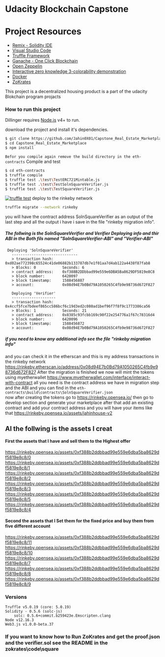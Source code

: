 # Udacity Blockchain Capstone


# Project Resources

* [Remix - Solidity IDE](https://remix.ethereum.org/)
* [Visual Studio Code](https://code.visualstudio.com/)
* [Truffle Framework](https://truffleframework.com/)
* [Ganache - One Click Blockchain](https://truffleframework.com/ganache)
* [Open Zeppelin ](https://openzeppelin.org/)
* [Interactive zero knowledge 3-colorability demonstration](http://web.mit.edu/~ezyang/Public/graph/svg.html)
* [Docker](https://docs.docker.com/install/)
* [ZoKrates](https://github.com/Zokrates/ZoKrates)


This project is a decentralized housing product is a part of the udacity Blokchain program projacts 

### How to run this project

Dillinger requires [Node.js](https://nodejs.org/) v4+ to run.

download the project and install it's dependencies.

```sh
$ git clone https://github.com/Jahin0X01/Capstone_Real_Estate_Marketplace.git
$ cd Capstone_Real_Estate_Marketplace
$ npm install 
```
`Befor you compile again remove the build directory in the eth-contracts`
Compile and test

```sh
$ cd eth-contracts
$ truffle compile
$ truffle test .\test\TestERC721Mintable.js  
$ truffle test .\test\TestSolnSquareVerifier.js
$ truffle test .\test\TestSquareVerifier.js  
```
[![truffle test](https://res.cloudinary.com/marcomontalbano/image/upload/v1588509560/video_to_markdown/images/google-drive--1WFTbmwRqvyPrb95R0KqXYiILvA7ORIrA-c05b58ac6eb4c4700831b2b3070cd403.jpg)](https://drive.google.com/file/d/1WFTbmwRqvyPrb95R0KqXYiILvA7ORIrA/view?usp=sharing "truffle test")
deploy to the rinkeby network

```sh
truffle migrate --network rinkeby
```
you will have the contract address SolnSquareVerifier as an output of the last step and all the output i have i save in the file "rinkeby migration info".
#####  The follwing is the SolnSquareVerifier and Verifier Deploying info and thir ABI in the Both fils named "SolnSquareVerifier-ABI" and "Verifier-ABI"
```
 Deploying 'SolnSquareVerifier'
   ------------------------------
   > transaction hash:    0xd02ae772398c65524c41de06882b133787db7e1f01aa7d4ab122a4438f87fab8
   > Blocks: 0            Seconds: 6
   > contract address:    0xf388B2DDbbad99e559e6DBA5Ba8629DF5819e8C8
   > block number:        6420097
   > block timestamp:     1588456887
   > account:             0x08d94E7b0Bd79A1050265C4fb9e98736d672F827
```
```
   Deploying 'Verifier'
   --------------------
   > transaction hash:    0x4ccf5fce7bdeef865cc586bcf6c19d3ed2c080ad1bef96f7f8f9c1773386ca56
   > Blocks: 1            Seconds: 21
   > contract address:    0x8385c93fcbb169c90f22e254776a1f67c78316d4
   > block number:        6420096
   > block timestamp:     1588456872
   > account:             0x08d94E7b0Bd79A1050265C4fb9e98736d672F827
```
##### if you need to know any additional info see the file "rinkeby migration info"
 and you can check it in the etherscan and this is my address transactions in the rinkeby network 
https://rinkeby.etherscan.io/address/0x08d94E7b0Bd79A1050265C4fb9e98736d672F827
After the migration is finished we now will mint the tokens using myetherwallet 
https://www.myetherwallet.com/interface/interact-with-contract
all you need is the contract address we have in migration step and the ABI and you can find in the `eth-contracts\build\contracts\SolnSquareVerifier.json`   
now after creating the tokens go to 
https://rinkeby.opensea.io/ then go to develop section and generate your marketplace after that add an existing contract and add your contract address and you will have your items like that 
https://rinkeby.opensea.io/assets/jahinhouse-v2 
## Al the follwing is the assets I creat 
#### First the assets that I have and sell them to the Highest offer
https://rinkeby.opensea.io/assets/0xf388b2ddbbad99e559e6dba5ba8629df5819e8c8/0
https://rinkeby.opensea.io/assets/0xf388b2ddbbad99e559e6dba5ba8629df5819e8c8/1
https://rinkeby.opensea.io/assets/0xf388b2ddbbad99e559e6dba5ba8629df5819e8c8/2
https://rinkeby.opensea.io/assets/0xf388b2ddbbad99e559e6dba5ba8629df5819e8c8/3
https://rinkeby.opensea.io/assets/0xf388b2ddbbad99e559e6dba5ba8629df5819e8c8/5
https://rinkeby.opensea.io/assets/0xf388b2ddbbad99e559e6dba5ba8629df5819e8c8/4
#### Second the assets that I Set them for the fixed price and buy them from five different account
https://rinkeby.opensea.io/assets/0xf388b2ddbbad99e559e6dba5ba8629df5819e8c8/11
https://rinkeby.opensea.io/assets/0xf388b2ddbbad99e559e6dba5ba8629df5819e8c8/10
https://rinkeby.opensea.io/assets/0xf388b2ddbbad99e559e6dba5ba8629df5819e8c8/7
https://rinkeby.opensea.io/assets/0xf388b2ddbbad99e559e6dba5ba8629df5819e8c8/8
https://rinkeby.opensea.io/assets/0xf388b2ddbbad99e559e6dba5ba8629df5819e8c8/9


### Versions
```
Truffle v5.0.19 (core: 5.0.19)
Solidity - 0.5.6 (solc-js)
    solc: 0.5.6+commit.b259423e.Emscripten.clang
Node v12.16.3
Web3.js v1.0.0-beta.37
```


### If you want to know how to Run ZoKrates and get the proof.json and the verifier.sol see the README in the zokrates\code\square 
